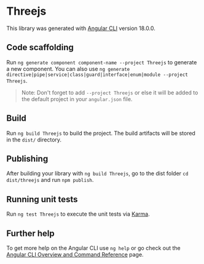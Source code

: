 # Threejs

This library was generated with [Angular CLI](https://github.com/angular/angular-cli) version 18.0.0.

## Code scaffolding

Run `ng generate component component-name --project Threejs` to generate a new component. You can also use `ng generate directive|pipe|service|class|guard|interface|enum|module --project Threejs`.
> Note: Don't forget to add `--project Threejs` or else it will be added to the default project in your `angular.json` file. 

## Build

Run `ng build Threejs` to build the project. The build artifacts will be stored in the `dist/` directory.

## Publishing

After building your library with `ng build Threejs`, go to the dist folder `cd dist/threejs` and run `npm publish`.

## Running unit tests

Run `ng test Threejs` to execute the unit tests via [Karma](https://karma-runner.github.io).

## Further help

To get more help on the Angular CLI use `ng help` or go check out the [Angular CLI Overview and Command Reference](https://angular.dev/tools/cli) page.
